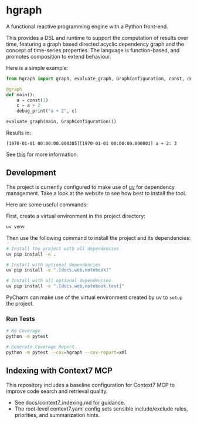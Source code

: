 # hgraph
A functional reactive programming engine with a Python front-end.

This provides a DSL and runtime to support the computation of results over time, featuring
a graph based directed acyclic dependency graph and the concept of time-series properties.
The language is function-based, and promotes composition to extend behaviour.

Here is a simple example:

```python
from hgraph import graph, evaluate_graph, GraphConfiguration, const, debug_print

@graph
def main():
    a = const(1)
    c = a + 2
    debug_print("a + 2", c)

evaluate_graph(main, GraphConfiguration())
```
Results in:
```
[1970-01-01 00:00:00.000385][1970-01-01 00:00:00.000001] a + 2: 3
```

See [this](https://hgraph.readthedocs.io/en/latest/) for more information.

## Development

The project is currently configured to make use of [uv](https://github.com/astral-sh/uv) for dependency management. 
Take a look at the website to see how best to install the tool.

Here are some useful commands:

First, create a virtual environment in the project directory:

```bash
uv venv
```

Then use the following command to install the project and its dependencies:

```bash
# Install the project with all dependencies
uv pip install -e .

# Install with optional dependencies
uv pip install -e ".[docs,web,notebook]"

# Install with all optional dependencies
uv pip install -e ".[docs,web,notebook,test]"
```

PyCharm can make use of the virtual environment created by uv to ``setup`` the project.

### Run Tests

```bash
# No Coverage
python -m pytest
```

```bash
# Generate Coverage Report
python -m pytest --cov=hgraph --cov-report=xml
```


## Indexing with Context7 MCP

This repository includes a baseline configuration for Context7 MCP to improve code search and retrieval quality.

- See docs/context7_indexing.md for guidance.
- The root-level context7.yaml config sets sensible include/exclude rules, priorities, and summarization hints.
